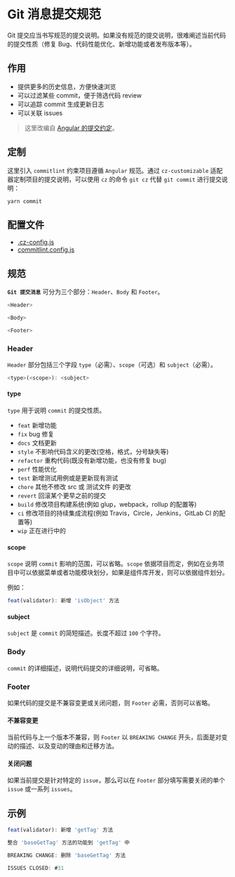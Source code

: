 # Git 消息提交规范

Git 提交应当书写规范的提交说明。如果没有规范的提交说明，很难阐述当前代码的提交性质（修复 Bug、代码性能优化、新增功能或者发布版本等）。

## 作用

- 提供更多的历史信息，方便快速浏览
- 可以过滤某些 commit，便于筛选代码 review
- 可以追踪 commit 生成更新日志
- 可以关联 issues

> 这里改编自 [Angular 的提交约定](https://github.com/conventional-changelog/conventional-changelog/tree/master/packages/conventional-changelog-angular)。

## 定制

这里引入 `commitlint` 约束项目遵循 `Angular` 规范。通过 `cz-customizable` 适配器定制项目的提交说明，可以使用 `cz` 的命令 `git cz` 代替 `git commit` 进行提交说明：

```bash
yarn commit
```

## 配置文件

- [.cz-config.js](https://github.com/tool-packages/docs.extend/blob/master/.cz-config.js)
- [commitlint.config.js](https://github.com/tool-packages/docs.extend/blob/master/commitlint.config.js)

## 规范

**`Git 提交消息`** 可分为三个部分：`Header`、`Body` 和 `Footer`。

```javascript
<Header>

<Body>

<Footer>
```

### Header

`Header` 部分包括三个字段 `type`（必需）、`scope`（可选）和 `subject`（必需）。

```javascript
<type>(<scope>): <subject>
```

#### type

`type` 用于说明 `commit` 的提交性质。

- `feat` 新增功能
- `fix` bug 修复
- `docs` 文档更新
- `style` 不影响代码含义的更改(空格，格式，分号缺失等)
- `refactor` 重构代码(既没有新增功能，也没有修复 bug)
- `perf` 性能优化
- `test` 新增测试用例或是更新现有测试
- `chore` 其他不修改 src 或 测试文件 的更改
- `revert` 回滚某个更早之前的提交
- `build` 修改项目构建系统(例如 glup，webpack，rollup 的配置等)
- `ci` 修改项目的持续集成流程(例如 Travis，Circle，Jenkins，GitLab CI 的配置等)
- `wip` 正在进行中的

#### scope

`scope` 说明 `commit` 影响的范围，可以省略。`scope` 依据项目而定，例如在业务项目中可以依据菜单或者功能模块划分，如果是组件库开发，则可以依据组件划分。

例如：

```javascript
feat(validator): 新增 'isObject' 方法
```

#### subject

`subject` 是 `commit` 的简短描述。长度不超过 `100` 个字符。

### Body

`commit` 的详细描述，说明代码提交的详细说明，可省略。

### Footer

如果代码的提交是不兼容变更或关闭问题，则 `Footer` 必需，否则可以省略。

#### 不兼容变更

当前代码与上一个版本不兼容，则 `Footer` 以 `BREAKING CHANGE` 开头，后面是对变动的描述、以及变动的理由和迁移方法。

#### 关闭问题

如果当前提交是针对特定的 `issue`，那么可以在 `Footer` 部分填写需要关闭的单个 `issue` 或一系列 `issues`。

## 示例

```js
feat(validator): 新增 'getTag' 方法

整合 'baseGetTag' 方法的功能到 'getTag' 中

BREAKING CHANGE: 删除 'baseGetTag' 方法

ISSUES CLOSED: #31
```
